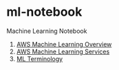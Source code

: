 # ml-notebook
Machine Learning Notebook

1. [AWS Machine Learning Overview](aws-machine-learning.md)
1. [AWS Machine Learning Services](aws-machine-learning-services.md)
1. [ML Terminology](ml-terminology.md)
